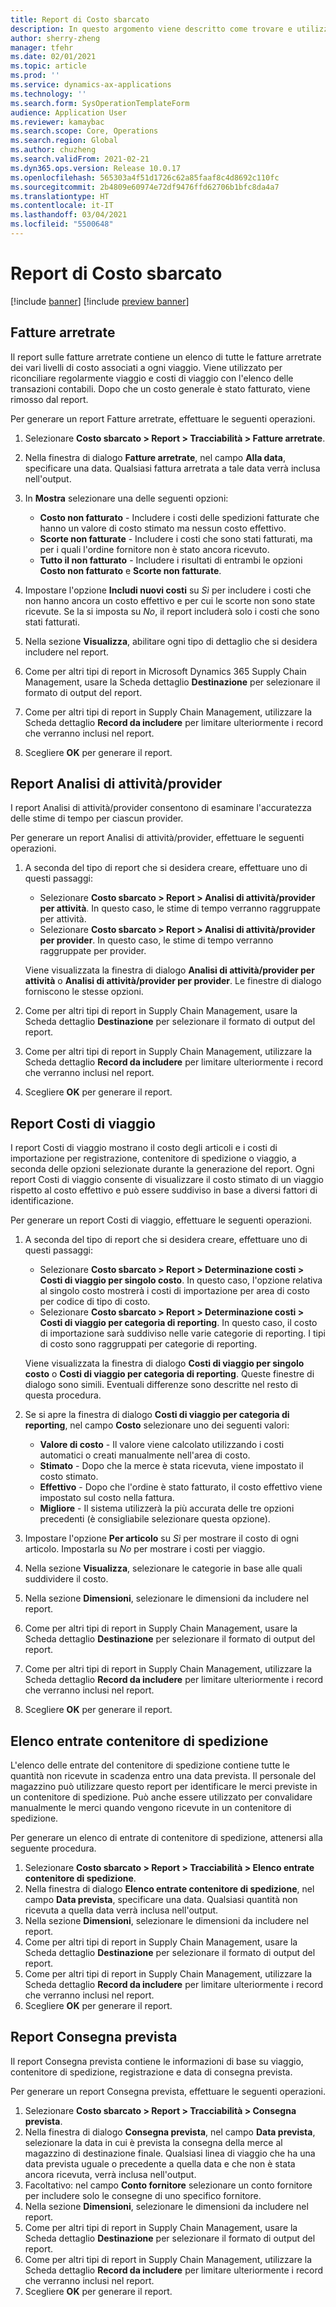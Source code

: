 ```yaml
---
title: Report di Costo sbarcato
description: In questo argomento viene descritto come trovare e utilizzare vari tipi di report disponibili per il modulo Costo sbarcato.
author: sherry-zheng
manager: tfehr
ms.date: 02/01/2021
ms.topic: article
ms.prod: ''
ms.service: dynamics-ax-applications
ms.technology: ''
ms.search.form: SysOperationTemplateForm
audience: Application User
ms.reviewer: kamaybac
ms.search.scope: Core, Operations
ms.search.region: Global
ms.author: chuzheng
ms.search.validFrom: 2021-02-21
ms.dyn365.ops.version: Release 10.0.17
ms.openlocfilehash: 565303a4f51d1726c62a85faaf8c4d8692c110fc
ms.sourcegitcommit: 2b4809e60974e72df9476ffd62706b1bfc8da4a7
ms.translationtype: HT
ms.contentlocale: it-IT
ms.lasthandoff: 03/04/2021
ms.locfileid: "5500648"
---
```

# <a name="landed-cost-reports"></a>Report di Costo sbarcato

[!include [banner](../../includes/banner.md)]
[!include [preview banner](../includes/preview-banner.md)]

## <a name="outstanding-invoices"></a>Fatture arretrate

Il report sulle fatture arretrate contiene un elenco di tutte le fatture arretrate dei vari livelli di costo associati a ogni viaggio. Viene utilizzato per riconciliare regolarmente viaggio e costi di viaggio con l'elenco delle transazioni contabili. Dopo che un costo generale è stato fatturato, viene rimosso dal report.

Per generare un report Fatture arretrate, effettuare le seguenti operazioni.

1. Selezionare **Costo sbarcato \> Report \> Tracciabilità \> Fatture arretrate**.
1. Nella finestra di dialogo **Fatture arretrate**, nel campo **Alla data**, specificare una data. Qualsiasi fattura arretrata a tale data verrà inclusa nell'output.
1. In **Mostra** selezionare una delle seguenti opzioni:

    - **Costo non fatturato** - Includere i costi delle spedizioni fatturate che hanno un valore di costo stimato ma nessun costo effettivo.
    - **Scorte non fatturate** - Includere i costi che sono stati fatturati, ma per i quali l'ordine fornitore non è stato ancora ricevuto.
    - **Tutto il non fatturato** - Includere i risultati di entrambi le opzioni **Costo non fatturato** e **Scorte non fatturate**.

1. Impostare l'opzione **Includi nuovi costi** su *Sì* per includere i costi che non hanno ancora un costo effettivo e per cui le scorte non sono state ricevute. Se la si imposta su *No*, il report includerà solo i costi che sono stati fatturati.
1. Nella sezione **Visualizza**, abilitare ogni tipo di dettaglio che si desidera includere nel report.
1. Come per altri tipi di report in Microsoft Dynamics 365 Supply Chain Management, usare la Scheda dettaglio **Destinazione** per selezionare il formato di output del report.
1. Come per altri tipi di report in Supply Chain Management, utilizzare la Scheda dettaglio **Record da includere** per limitare ulteriormente i record che verranno inclusi nel report.
1. Scegliere **OK** per generare il report.

## <a name="activityprovider-analysis-reports"></a>Report Analisi di attività/provider

I report Analisi di attività/provider consentono di esaminare l'accuratezza delle stime di tempo per ciascun provider.

Per generare un report Analisi di attività/provider, effettuare le seguenti operazioni.

1. A seconda del tipo di report che si desidera creare, effettuare uno di questi passaggi:

    - Selezionare **Costo sbarcato \> Report \> Analisi di attività/provider per attività**. In questo caso, le stime di tempo verranno raggruppate per attività.
    - Selezionare **Costo sbarcato \> Report \> Analisi di attività/provider per provider**. In questo caso, le stime di tempo verranno raggruppate per provider.

    Viene visualizzata la finestra di dialogo **Analisi di attività/provider per attività** o **Analisi di attività/provider per provider**. Le finestre di dialogo forniscono le stesse opzioni.

1. Come per altri tipi di report in Supply Chain Management, usare la Scheda dettaglio **Destinazione** per selezionare il formato di output del report.
1. Come per altri tipi di report in Supply Chain Management, utilizzare la Scheda dettaglio **Record da includere** per limitare ulteriormente i record che verranno inclusi nel report.
1. Scegliere **OK** per generare il report.

## <a name="voyage-costing-reports"></a>Report Costi di viaggio

I report Costi di viaggio mostrano il costo degli articoli e i costi di importazione per registrazione, contenitore di spedizione o viaggio, a seconda delle opzioni selezionate durante la generazione del report. Ogni report Costi di viaggio consente di visualizzare il costo stimato di un viaggio rispetto al costo effettivo e può essere suddiviso in base a diversi fattori di identificazione.

Per generare un report Costi di viaggio, effettuare le seguenti operazioni.

1. A seconda del tipo di report che si desidera creare, effettuare uno di questi passaggi:

    - Selezionare **Costo sbarcato \> Report \> Determinazione costi \> Costi di viaggio per singolo costo**. In questo caso, l'opzione relativa al singolo costo mostrerà i costi di importazione per area di costo per codice di tipo di costo.
    - Selezionare **Costo sbarcato \> Report \> Determinazione costi \> Costi di viaggio per categoria di reporting**. In questo caso, il costo di importazione sarà suddiviso nelle varie categorie di reporting. I tipi di costo sono raggruppati per categorie di reporting.

    Viene visualizzata la finestra di dialogo **Costi di viaggio per singolo costo** o **Costi di viaggio per categoria di reporting**. Queste finestre di dialogo sono simili. Eventuali differenze sono descritte nel resto di questa procedura.

1. Se si apre la finestra di dialogo **Costi di viaggio per categoria di reporting**, nel campo **Costo** selezionare uno dei seguenti valori:

    - **Valore di costo** - Il valore viene calcolato utilizzando i costi automatici o creati manualmente nell'area di costo.
    - **Stimato** - Dopo che la merce è stata ricevuta, viene impostato il costo stimato.
    - **Effettivo** - Dopo che l'ordine è stato fatturato, il costo effettivo viene impostato sul costo nella fattura.
    - **Migliore** - Il sistema utilizzerà la più accurata delle tre opzioni precedenti (è consigliabile selezionare questa opzione).

1. Impostare l'opzione **Per articolo** su *Sì* per mostrare il costo di ogni articolo. Impostarla su *No* per mostrare i costi per viaggio.
1. Nella sezione **Visualizza**, selezionare le categorie in base alle quali suddividere il costo.
1. Nella sezione **Dimensioni**, selezionare le dimensioni da includere nel report.
1. Come per altri tipi di report in Supply Chain Management, usare la Scheda dettaglio **Destinazione** per selezionare il formato di output del report.
1. Come per altri tipi di report in Supply Chain Management, utilizzare la Scheda dettaglio **Record da includere** per limitare ulteriormente i record che verranno inclusi nel report.
1. Scegliere **OK** per generare il report.

## <a name="shipping-container-receipts-list"></a>Elenco entrate contenitore di spedizione

L'elenco delle entrate del contenitore di spedizione contiene tutte le quantità non ricevute in scadenza entro una data prevista. Il personale del magazzino può utilizzare questo report per identificare le merci previste in un contenitore di spedizione. Può anche essere utilizzato per convalidare manualmente le merci quando vengono ricevute in un contenitore di spedizione.

Per generare un elenco di entrate di contenitore di spedizione, attenersi alla seguente procedura.

1. Selezionare **Costo sbarcato \> Report \> Tracciabilità \> Elenco entrate contenitore di spedizione**.
1. Nella finestra di dialogo **Elenco entrate contenitore di spedizione**, nel campo **Data prevista**, specificare una data. Qualsiasi quantità non ricevuta a quella data verrà inclusa nell'output.
1. Nella sezione **Dimensioni**, selezionare le dimensioni da includere nel report.
1. Come per altri tipi di report in Supply Chain Management, usare la Scheda dettaglio **Destinazione** per selezionare il formato di output del report.
1. Come per altri tipi di report in Supply Chain Management, utilizzare la Scheda dettaglio **Record da includere** per limitare ulteriormente i record che verranno inclusi nel report.
1. Scegliere **OK** per generare il report.

## <a name="expected-delivery-report"></a>Report Consegna prevista

Il report Consegna prevista contiene le informazioni di base su viaggio, contenitore di spedizione, registrazione e data di consegna prevista.

Per generare un report Consegna prevista, effettuare le seguenti operazioni.

1. Selezionare **Costo sbarcato \> Report \> Tracciabilità \> Consegna prevista**.
1. Nella finestra di dialogo **Consegna prevista**, nel campo **Data prevista**, selezionare la data in cui è prevista la consegna della merce al magazzino di destinazione finale. Qualsiasi linea di viaggio che ha una data prevista uguale o precedente a quella data e che non è stata ancora ricevuta, verrà inclusa nell'output.
1. Facoltativo: nel campo **Conto fornitore** selezionare un conto fornitore per includere solo le consegne di uno specifico fornitore.
1. Nella sezione **Dimensioni**, selezionare le dimensioni da includere nel report.
1. Come per altri tipi di report in Supply Chain Management, usare la Scheda dettaglio **Destinazione** per selezionare il formato di output del report.
1. Come per altri tipi di report in Supply Chain Management, utilizzare la Scheda dettaglio **Record da includere** per limitare ulteriormente i record che verranno inclusi nel report.
1. Scegliere **OK** per generare il report.
